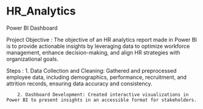# HR_Analytics
Power BI Dashboard


Project Objective :  The objective of an HR analytics report made in Power BI is to provide actionable insights by leveraging data to optimize workforce management, enhance decision-making, and align HR strategies 
                     with organizational goals.


Steps : 1. Data Collection and Cleaning: Gathered and preprocessed employee data, including demographics, performance, recruitment, and attrition records, ensuring data accuracy and consistency.

        2. Dashboard Development: Created interactive visualizations in Power BI to present insights in an accessible format for stakeholders.
